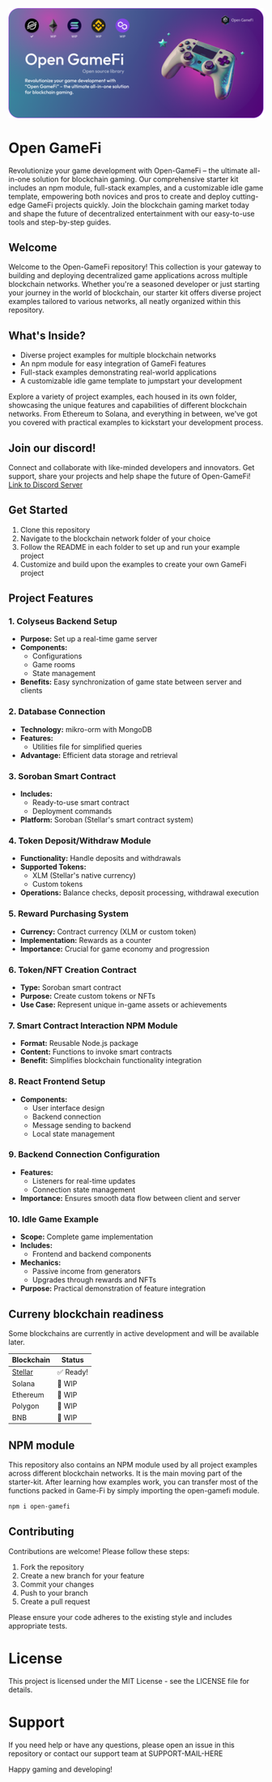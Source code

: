 ![alt text](https://github.com/yanis7774/Open-GameFi/blob/main/misc/GameFiBanner.png?raw=true)

# Open GameFi

Revolutionize your game development with Open-GameFi – the ultimate all-in-one solution for blockchain gaming. Our comprehensive starter kit includes an npm module, full-stack examples, and a customizable idle game template, empowering both novices and pros to create and deploy cutting-edge GameFi projects quickly. Join the blockchain gaming market today and shape the future of decentralized entertainment with our easy-to-use tools and step-by-step guides.

## Welcome

Welcome to the Open-GameFi repository! This collection is your gateway to building and deploying decentralized game applications across multiple blockchain networks. Whether you're a seasoned developer or just starting your journey in the world of blockchain, our starter kit offers diverse project examples tailored to various networks, all neatly organized within this repository.

## What's Inside?

- Diverse project examples for multiple blockchain networks
- An npm module for easy integration of GameFi features
- Full-stack examples demonstrating real-world applications
- A customizable idle game template to jumpstart your development

Explore a variety of project examples, each housed in its own folder, showcasing the unique features and capabilities of different blockchain networks. From Ethereum to Solana, and everything in between, we've got you covered with practical examples to kickstart your development process.

## Join our discord!

Connect and collaborate with like-minded developers and innovators. Get support, share your projects and help shape the future of Open-GameFi!
[Link to Discord Server](https://discord.gg/YGX7QxkbQ7)

## Get Started

1. Clone this repository
2. Navigate to the blockchain network folder of your choice
3. Follow the README in each folder to set up and run your example project
4. Customize and build upon the examples to create your own GameFi project

## Project Features

### 1. Colyseus Backend Setup
* **Purpose:** Set up a real-time game server
* **Components:**
    * Configurations
    * Game rooms
    * State management
* **Benefits:** Easy synchronization of game state between server and clients
### 2. Database Connection
* **Technology:** mikro-orm with MongoDB
* **Features:**
    * Utilities file for simplified queries
* **Advantage:** Efficient data storage and retrieval
### 3. Soroban Smart Contract
* **Includes:**
    * Ready-to-use smart contract
    * Deployment commands
* **Platform:** Soroban (Stellar's smart contract system)
### 4. Token Deposit/Withdraw Module
* **Functionality:** Handle deposits and withdrawals
* **Supported Tokens:**
    * XLM (Stellar's native currency)
    * Custom tokens
* **Operations:** Balance checks, deposit processing, withdrawal execution
### 5. Reward Purchasing System
* **Currency:** Contract currency (XLM or custom token)
* **Implementation:** Rewards as a counter
* **Importance:** Crucial for game economy and progression
### 6. Token/NFT Creation Contract
* **Type:** Soroban smart contract
* **Purpose:** Create custom tokens or NFTs
* **Use Case:** Represent unique in-game assets or achievements
### 7. Smart Contract Interaction NPM Module
* **Format:** Reusable Node.js package
* **Content:** Functions to invoke smart contracts
* **Benefit:** Simplifies blockchain functionality integration
### 8. React Frontend Setup
* **Components:**
    * User interface design
    * Backend connection
    * Message sending to backend
    * Local state management
### 9. Backend Connection Configuration
* **Features:**
    * Listeners for real-time updates
    * Connection state management
* **Importance:** Ensures smooth data flow between client and server
### 10. Idle Game Example
* **Scope:** Complete game implementation
* **Includes:**
    * Frontend and backend components
* **Mechanics:**
    * Passive income from generators
    * Upgrades through rewards and NFTs
* **Purpose:** Practical demonstration of feature integration

## Curreny blockchain readiness

Some blockchains are currently in active development and will be available later.

| Blockchain | Status |
|------------|--------|
|[Stellar](https://github.com/yanis7774/Open-GameFi/tree/main/stellar-pack) | ✅ Ready! |
| Solana | 🚧 WIP |
| Ethereum | 🚧 WIP |
| Polygon | 🚧 WIP |
| BNB | 🚧 WIP |

## NPM module

This repository also contains an NPM module used by all project examples across different blockchain networks. It is the main moving part of the starter-kit. After learning how examples work, you can transfer most of the functions packed in Game-Fi by simply importing the open-gamefi module.

```bash
npm i open-gamefi
```

## Contributing

Contributions are welcome! Please follow these steps:

1. Fork the repository
2. Create a new branch for your feature
3. Commit your changes
4. Push to your branch
5. Create a pull request

Please ensure your code adheres to the existing style and includes appropriate tests.

# License
This project is licensed under the MIT License - see the LICENSE file for details.
# Support
If you need help or have any questions, please open an issue in this repository or contact our support team at SUPPORT-MAIL-HERE

Happy gaming and developing!